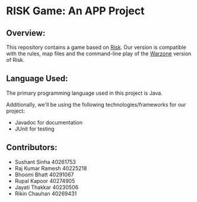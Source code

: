 # RISK Game: An APP Project

## Overview:

This repository contains a game based on [Risk](https://store.steampowered.com/app/1128810/RISK_Global_Domination/). Our version is compatible with the rules, map files and the command-line play of the [Warzone](https://www.warzone.com/) version of Risk.

## Language Used:

The primary programming language used in this project is Java.

Additionally, we'll be using the following technologies/frameworks for our project:

- Javadoc for documentation
- JUnit for testing

## Contributors:

- Sushant Sinha 40261753
- Raj Kumar Ramesh 40225218
- Bhoomi Bhatt 40291067
- Rupal Kapoor 40274905
- Jayati Thakkar 40230506
- Rikin Chauhan 40269431
